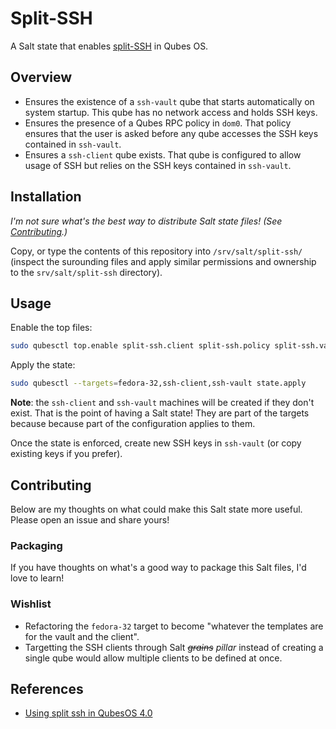 Split-SSH
=========

A Salt state that enables [split-SSH][split-ssh] in Qubes OS.

Overview
--------

- Ensures the existence of a `ssh-vault` qube that starts automatically on system startup. This qube has no network access and holds SSH keys.
- Ensures the presence of a Qubes RPC policy in `dom0`. That policy ensures that the user is asked before any qube accesses the SSH keys contained in `ssh-vault`.
- Ensures a `ssh-client` qube exists. That qube is configured to allow usage of SSH but relies on the SSH keys contained in `ssh-vault`.

Installation
------------

_I'm not sure what's the best way to distribute Salt state files! (See [Contributing](#contributing).)_

Copy, or type the contents of this repository into `/srv/salt/split-ssh/` (inspect the surounding files and apply similar permissions and ownership to the `srv/salt/split-ssh` directory).

Usage
-----

Enable the top files:

```sh
sudo qubesctl top.enable split-ssh.client split-ssh.policy split-ssh.vault
```

Apply the state:

```sh
sudo qubesctl --targets=fedora-32,ssh-client,ssh-vault state.apply
```

**Note**: the `ssh-client` and `ssh-vault` machines will be created if they don't exist. That is the point of having a Salt state! They are part of the targets because because part of the configuration applies to them.

Once the state is enforced, create new SSH keys in `ssh-vault` (or copy existing keys if you prefer).

Contributing
------------

Below are my thoughts on what could make this Salt state more useful. Please open an issue and share yours! 

### Packaging

If you have thoughts on what's a good way to package this Salt files, I'd love to learn!

### Wishlist

- Refactoring the `fedora-32` target to become "whatever the templates are for the vault and the client".
- Targetting the SSH clients through Salt ~~*grains*~~ *pillar* instead of creating a single qube would allow multiple clients to be defined at once.

References
----------

- [Using split ssh in QubesOS 4.0][split-ssh]

  [split-ssh]: https://kushaldas.in/posts/using-split-ssh-in-qubesos-4-0.html
